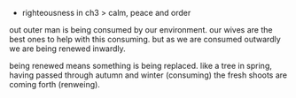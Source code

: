 - righteousness in ch3 > calm, peace and order

out outer man is being consumed by our environment. our wives are the best ones to help
with this consuming. but as we are consumed outwardly we are being renewed inwardly.

being renewed means something is being replaced. like a tree in spring, having passed through autumn and winter (consuming) the fresh shoots are coming forth (renweing).
